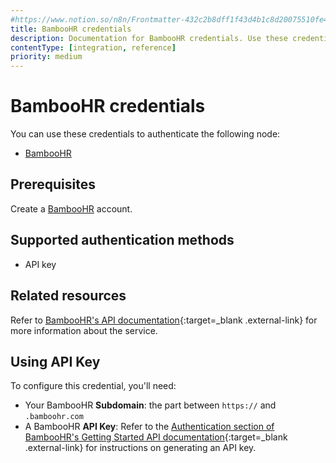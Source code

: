```yaml
---
#https://www.notion.so/n8n/Frontmatter-432c2b8dff1f43d4b1c8d20075510fe4
title: BambooHR credentials
description: Documentation for BambooHR credentials. Use these credentials to authenticate BambooHR in n8n, a workflow automation platform.
contentType: [integration, reference]
priority: medium
---
```


# BambooHR credentials

You can use these credentials to authenticate the following node:

- [BambooHR](/integrations/builtin/app-nodes/n8n-nodes-base.bamboohr.md)

## Prerequisites

Create a [BambooHR](https://www.bamboohr.com/) account.

## Supported authentication methods

- API key

## Related resources

Refer to [BambooHR's API documentation](https://documentation.bamboohr.com/docs/getting-started){:target=_blank .external-link} for more information about the service.

## Using API Key

To configure this credential, you'll need:

- Your BambooHR **Subdomain**: the part between `https://` and `.bamboohr.com`
- A BambooHR **API Key**: Refer to the [Authentication section of BambooHR's Getting Started API documentation](https://documentation.bamboohr.com/docs/getting-started#authentication){:target=_blank .external-link} for instructions on generating an API key.

